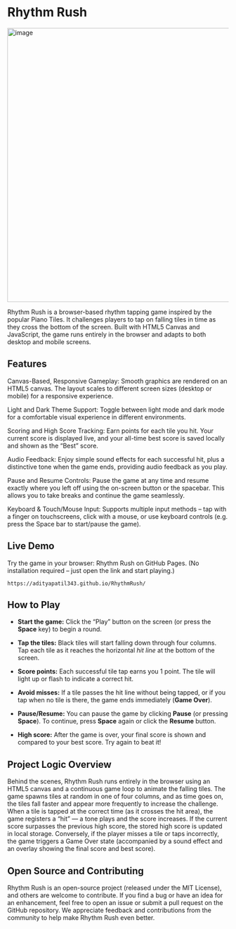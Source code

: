 # Rhythm Rush

<img width="1391" height="623" alt="image" src="https://github.com/user-attachments/assets/1afa5af5-e8c1-4498-be9f-5d6fc921af05" />

Rhythm Rush is a browser-based rhythm tapping game inspired by the popular Piano Tiles. It challenges players to tap on falling tiles in time as they cross the bottom of the screen. Built with HTML5 Canvas and JavaScript, the game runs entirely in the browser and adapts to both desktop and mobile screens.

## Features

Canvas-Based, Responsive Gameplay: Smooth graphics are rendered on an HTML5 canvas. The layout scales to different screen sizes (desktop or mobile) for a responsive experience.

Light and Dark Theme Support: Toggle between light mode and dark mode for a comfortable visual experience in different environments.

Scoring and High Score Tracking: Earn points for each tile you hit. Your current score is displayed live, and your all-time best score is saved locally and shown as the “Best” score.

Audio Feedback: Enjoy simple sound effects for each successful hit, plus a distinctive tone when the game ends, providing audio feedback as you play.

Pause and Resume Controls: Pause the game at any time and resume exactly where you left off using the on-screen button or the spacebar. This allows you to take breaks and continue the game seamlessly.

Keyboard & Touch/Mouse Input: Supports multiple input methods – tap with a finger on touchscreens, click with a mouse, or use keyboard controls (e.g. press the Space bar to start/pause the game).

## Live Demo

Try the game in your browser: Rhythm Rush on GitHub Pages. (No installation required – just open the link and start playing.)

    https://adityapatil343.github.io/RhythmRush/

## How to Play

- **Start the game:** Click the “Play” button on the screen (or press the **Space** key) to begin a round.  

- **Tap the tiles:** Black tiles will start falling down through four columns. Tap each tile as it reaches the horizontal *hit line* at the bottom of the screen.  

- **Score points:** Each successful tile tap earns you 1 point. The tile will light up or flash to indicate a correct hit.  

- **Avoid misses:** If a tile passes the hit line without being tapped, or if you tap when no tile is there, the game ends immediately (**Game Over**).  

- **Pause/Resume:** You can pause the game by clicking **Pause** (or pressing **Space**). To continue, press **Space** again or click the **Resume** button.  

- **High score:** After the game is over, your final score is shown and compared to your best score. Try again to beat it!  

## Project Logic Overview

Behind the scenes, Rhythm Rush runs entirely in the browser using an HTML5 canvas and a continuous game loop to animate the falling tiles. The game spawns tiles at random in one of four columns, and as time goes on, the tiles fall faster and appear more frequently to increase the challenge. When a tile is tapped at the correct time (as it crosses the hit area), the game registers a “hit” — a tone plays and the score increases. If the current score surpasses the previous high score, the stored high score is updated in local storage. Conversely, if the player misses a tile or taps incorrectly, the game triggers a Game Over state (accompanied by a sound effect and an overlay showing the final score and best score).

## Open Source and Contributing

Rhythm Rush is an open-source project (released under the MIT License), and others are welcome to contribute. If you find a bug or have an idea for an enhancement, feel free to open an issue or submit a pull request on the GitHub repository. We appreciate feedback and contributions from the community to help make Rhythm Rush even better.
